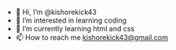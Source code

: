 - 👋 Hi, I’m @kishorekick43
- 👀 I’m interested in learning coding 
- 🌱 I’m currently learning html and css
- 📫 How to reach me kishorekick43@gmail.com

<!---
kishorekick43/kishorekick43 is a ✨ special ✨ repository because its `README.md` (this file) appears on your GitHub profile.
You can click the Preview link to take a look at your changes.
--->
